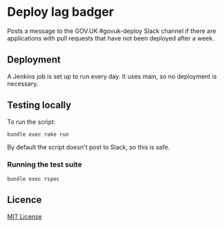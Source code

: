 # Deploy lag badger

Posts a message to the GOV.UK #govuk-deploy Slack channel if there are applications
with pull requests that have not been deployed after a week.

## Deployment

A Jenkins job is set up to run every day. It uses main, so no deployment is
necessary.

## Testing locally

To run the script:

```
bundle exec rake run
```

By default the script doesn't post to Slack, so this is safe.

### Running the test suite

```
bundle exec rspec
```

## Licence

[MIT License](LICENCE)
